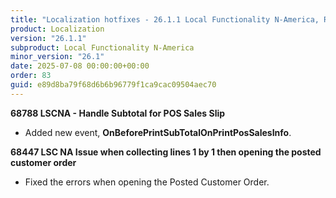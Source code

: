 ```yaml
---
title: "Localization hotfixes - 26.1.1 Local Functionality N-America, Release date July 8, 2025 - Hotfixes"
product: Localization
version: "26.1.1"
subproduct: Local Functionality N-America
minor_version: "26.1"
date: 2025-07-08 00:00:00+00:00
order: 83
guid: e89d8ba79f68d6b6b96779f1ca9cac09504aec70
---
```


<strong>68788 LSCNA - Handle Subtotal for POS Sales Slip</strong>
<ul><li>Added new event, <b>OnBeforePrintSubTotalOnPrintPosSalesInfo</b>.</li></ul>
<strong>68447 LSC NA Issue when collecting lines 1 by 1 then opening the posted customer order</strong>
<ul><li>Fixed the errors when opening the Posted Customer Order.</li></ul>
